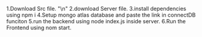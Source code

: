 1.Download Src file. "\n"
2.download Server file.
3.install dependencies using npm i
4.Setup mongo atlas database and paste the link in connectDB funciton
5.run the backend using node index.js inside server.
6.Run the Frontend using nom start.
